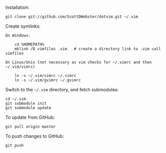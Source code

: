 Installation:

    git clone git://github.com/ScottDWebster/dotvim.git ~/.vim

Create symlinks:

    On Windows:

        cd %HOMEPATH%
        mklink /D vimfiles .vim   # create a directory link to .vim call vimfiles
    
    On Linux/Unix (not necessary as vim checks for ~/.vimrc and then ~/.vim/vimrc) 
   
        ln -s ~/.vim/vimrc ~/.vimrc
        ln -s ~/.vim/gvimrc ~/.gvimrc

Switch to the `~/.vim` directory, and fetch submodules:

    cd ~/.vim
    git submodule init
    git submodule update

To update from GitHub:

    git pull origin master
    
To push changes to GitHub:

    git push
